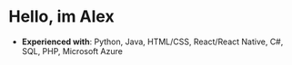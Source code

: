 <h1>Hello, im Alex</h1>

 * <b>Experienced with</b>: Python, Java, HTML/CSS, React/React Native, C#, SQL, PHP, Microsoft Azure
 
 
<!---
Alexo416/Alexo416 is a ✨ special ✨ repository because its `README.md` (this file) appears on your GitHub profile.
You can click the Preview link to take a look at your changes.
--->
